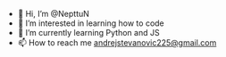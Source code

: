 - 👋 Hi, I’m @NepttuN
- 👀 I’m interested in learning how to code
- 🌱 I’m currently learning Python and JS
- 📫 How to reach me andrejstevanovic225@gmail.com

<!---
NepttuN/NepttuN is a ✨ special ✨ repository because its `README.md` (this file) appears on your GitHub profile.
You can click the Preview link to take a look at your changes.
--->
